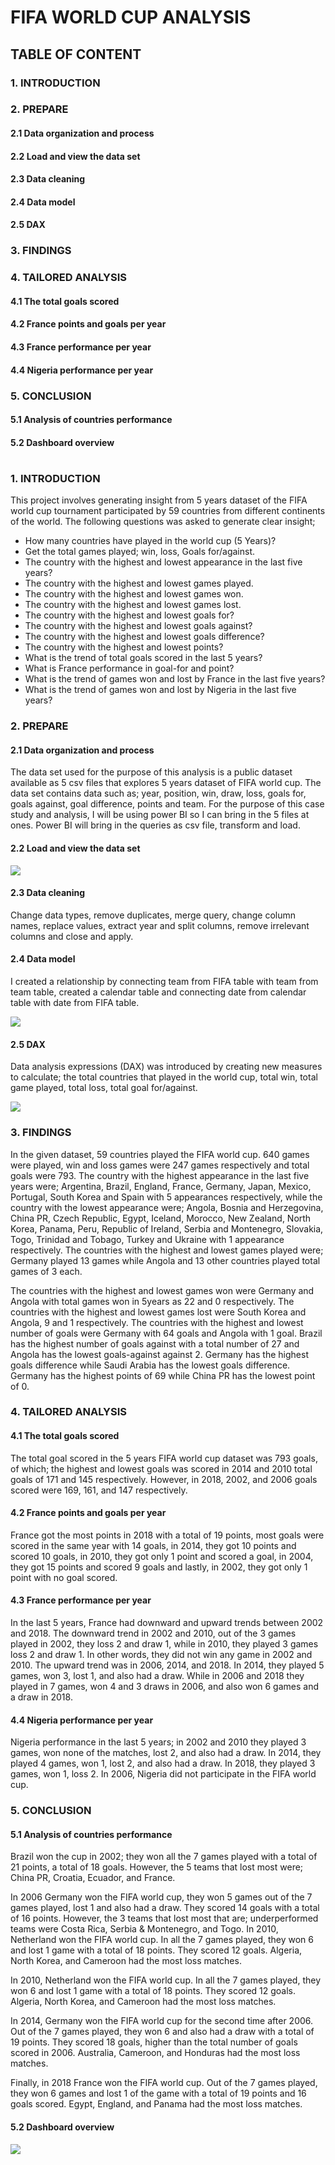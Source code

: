 #  **FIFA WORLD CUP ANALYSIS**

## TABLE OF CONTENT

### 1. INTRODUCTION
### 2. PREPARE
#### 2.1 Data organization and process
#### 2.2 Load and view the data set
#### 2.3 Data cleaning
#### 2.4 Data model
#### 2.5 DAX

### 3. FINDINGS
### 4. TAILORED ANALYSIS
#### 4.1 The total goals scored
#### 4.2 France points and goals per year
#### 4.3 France performance per year
#### 4.4 Nigeria performance per year

### 5. CONCLUSION 
#### 5.1 Analysis of countries performance
#### 5.2 Dashboard overview

#
### 1. INTRODUCTION 
This project involves generating insight from 5 years dataset of the FIFA world cup tournament 
participated by 59 countries from different continents of the world. 
The following questions was asked to generate clear insight; 
-	How many countries have played in the world cup (5 Years)? 
-	Get the total games played; win, loss, Goals for/against. 
-	The country with the highest and lowest appearance in the last five years? 
-	The country with the highest and lowest games played. 
-	The country with the highest and lowest games won. 
-	The country with the highest and lowest games lost. 
-	The country with the highest and lowest goals for? 
-	The country with the highest and lowest goals against? 
-	The country with the highest and lowest goals difference? 
-	The country with the highest and lowest points? 
-	What is the trend of total goals scored in the last 5 years?
-	What is France performance in goal-for and point?
-	What is the trend of games won and lost by France in the last five years?
-	What is the trend of games won and lost by Nigeria in the last five years?

### 2. PREPARE

#### 2.1 Data organization and process
The data set used for the purpose of this analysis is a public dataset available as 5 csv files that explores 5 years dataset of FIFA world cup. The data set contains data such as; year, position, win, draw, loss, goals for, goals against, goal difference, points and team. For the purpose of this case study and analysis, I will be using power BI so I can bring in the 5 files at ones. Power BI will bring in the queries as csv file, transform and load.

#### 2.2 Load and view the data set
![](image.query.png)

#### 2.3 Data cleaning
Change data types, remove duplicates, merge query, change column names, replace values, extract year and split columns, remove irrelevant columns and close and apply.

#### 2.4 Data model
I created a relationship by connecting team from FIFA table with team from team table, created a calendar table and connecting date from calendar table with date from FIFA table.

![](image.data_model.png)


#### 2.5 DAX
Data analysis expressions (DAX) was introduced by creating new measures to calculate; the total countries that played in the world cup, total win, total game played, total loss, total goal for/against.

![](image.DAX.png)


### 3. FINDINGS
 
In the given dataset, 59 countries played the FIFA world cup. 640 games were played, win and loss games were 247 games respectively and total goals were 793. 
The country with the highest appearance in the last five years were; Argentina, Brazil, England, France, Germany, Japan, Mexico, Portugal, South Korea and Spain with 5 appearances respectively, while the country with the lowest appearance were; Angola, Bosnia and Herzegovina, China PR, Czech Republic, Egypt, Iceland, Morocco, New Zealand, North Korea, Panama, Peru, Republic of Ireland, Serbia and Montenegro, Slovakia, Togo, Trinidad and Tobago, Turkey and Ukraine with 1 appearance respectively.
The countries with the highest and lowest games played were; Germany played 13 games while 
Angola and 13 other countries played total games of 3 each.

The countries with the highest and lowest games won were Germany and Angola with total games won in 5years as 22 and 0 respectively. 
The countries with the highest and lowest games lost were South Korea and Angola, 9 and 1 
respectively. 
The countries with the highest and lowest number of goals were Germany with 64 goals and Angola with 1 goal. 
Brazil has the highest number of goals against with a total number of 27 and Angola has the lowest goals-against against 2. 
Germany has the highest goals difference while Saudi Arabia has the lowest goals difference.
Germany has the highest points of 69 while China PR has the lowest point of 0.


### 4. TAILORED ANALYSIS 

#### 4.1 The total goals scored 
The total goal scored in the 5 years FIFA world cup dataset was 793 goals, of which; the highest and lowest goals was scored in 2014 and 2010 total goals of 171 and 145 respectively. 
However, in 2018, 2002, and 2006 goals scored were 169, 161, and 147 respectively. 

#### 4.2 France points and goals per year

France got the most points in 2018 with a total of 19 points, most goals were scored in the same year with 14 goals, in 2014, they got 10 points and scored 10 goals, in 2010, they got only 1 point and scored a goal, in 2004, they got 15 points and scored 9 goals and lastly, in 2002, they got only 1 point with no goal scored. 
	
#### 4.3 France performance per year

In the last 5 years, France had downward and upward trends between 2002 and 2018. 
The downward trend in 2002 and 2010, out of the 3 games played in 2002, they loss 2 and draw 1, while in 2010, they played 3 games loss 2 and draw 1. In other words, they did not win any game in 2002 and 2010. The upward trend was in 2006, 2014, and 2018. In 2014, they played 5 games, won 3, lost 1, and also had a draw. While in 2006 and 2018 they played in 7 games, won 4 and 3 draws in 2006, and also won 6 games and a draw in 2018. 

#### 4.4 Nigeria performance per year

Nigeria performance in the last 5 years; in 2002 and 2010 they played 3 games, won none of the matches, lost 2, and also had a draw. 
In 2014, they played 4 games, won 1, lost 2, and also had a draw. 
In 2018, they played 3 games, won 1, loss 2. 
In 2006, Nigeria did not participate in the FIFA world cup. 


### 5. CONCLUSION

#### 5.1 Analysis of countries performance

Brazil won the cup in 2002; they won all the 7 games played with a total of 21 points, a total of 18 goals. However, the 5 teams that lost most were; China PR, Croatia, Ecuador, and France.

In 2006 Germany won the FIFA world cup, they won 5 games out of the 7 games played, lost 1 and also had a draw. They scored 14 goals with a total of 16 points. However, the 3 teams that lost most that are; underperformed teams were Costa Rica, Serbia & Montenegro, and Togo. 
In 2010, Netherland won the FIFA world cup. In all the 7 games played, they won 6 and lost 1 game with a total of 18 points. They scored 12 goals. Algeria, North Korea, and Cameroon had the most loss matches.

In 2010, Netherland won the FIFA world cup. In all the 7 games played, they won 6 and lost 1 game with a total of 18 points. They scored 12 goals. Algeria, North Korea, and Cameroon had the most loss matches. 

In 2014, Germany won the FIFA world cup for the second time after 2006. Out of the 7 games 
played, they won 6 and also had a draw with a total of 19 points. They scored 18 goals, higher than the total number of goals scored in 2006. Australia, Cameroon, and Honduras had the most loss matches. 

Finally, in 2018 France won the FIFA world cup. Out of the 7 games played, they won 6 games and lost 1 of the game with a total of 19 points and 16 goals scored. Egypt, England, and Panama had the most loss matches.


#### 5.2 Dashboard overview

![](image.dashboard.png)













